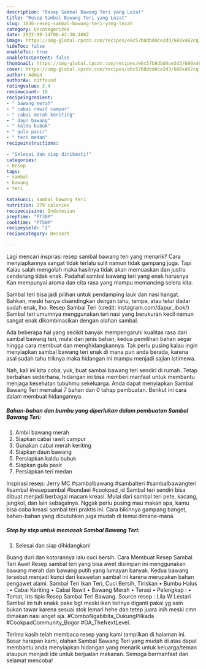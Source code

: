 ```yaml
---
description: "Resep Sambal Bawang Teri yang Lezat"
title: "Resep Sambal Bawang Teri yang Lezat"
slug: 1636-resep-sambal-bawang-teri-yang-lezat
category: Uncategorized
date: 2022-09-14T06:42:38.408Z
image: https://img-global.cpcdn.com/recipes/e6c57b8dbd4ce2d3/680x482cq70/sambal-bawang-teri-foto-resep-utama.jpg
hideToc: false
enableToc: true
enableTocContent: false
thumbnail: https://img-global.cpcdn.com/recipes/e6c57b8dbd4ce2d3/680x482cq70/sambal-bawang-teri-foto-resep-utama.jpg
cover: https://img-global.cpcdn.com/recipes/e6c57b8dbd4ce2d3/680x482cq70/sambal-bawang-teri-foto-resep-utama.jpg
author: Admin
authorAv: notfound
ratingvalue: 3.4
reviewcount: 10
recipeingredient:
- " bawang merah"
- " cabai rawit campur"
- " cabai merah keriting"
- " daun bawang"
- " kaldu bubuk"
- " gula pasir"
- " teri medan"
recipeinstructions:

- "Selesai dan siap dinikmati!"
categories:
- Resep
tags:
- sambal
- bawang
- teri

katakunci: sambal bawang teri 
nutrition: 279 calories
recipecuisine: Indonesian
preptime: "PT38M"
cooktime: "PT50M"
recipeyield: "2"
recipecategory: Dessert

---
```



Lagi mencari inspirasi resep sambal bawang teri yang menarik? Cara menyiapkannya sangat tidak terlalu sulit namun tidak gampang juga. Tapi Kalau salah mengolah maka hasilnya tidak akan memuaskan dan justru cenderung tidak enak. Padahal sambal bawang teri yang enak harusnya Kan mempunyai aroma dan cita rasa yang mampu memancing selera kita.


Sambal teri bisa jadi pilihan untuk pendamping lauk dan nasi hangat. Bahkan, meski hanya disandingkan dengan tahu, tempe, atau telur dadar sudah enak, lho. Resep Sambal Teri (credit: Instagram.com/dapur_ibok/) Sambal teri umumnya menggunakan teri nasi yang berukuran kecil namun sangat enak dikombinasikan dengan olahan sambal.

Ada beberapa hal yang sedikit banyak mempengaruhi kualitas rasa dari sambal bawang teri, mulai dari jenis bahan, kedua pemilihan bahan segar hingga cara membuat dan menghidangkannya. Tak perlu pusing kalau ingin menyiapkan sambal bawang teri enak di mana pun anda berada, karena asal sudah tahu triknya maka hidangan ini mampu menjadi sajian istimewa.


Nah, kali ini kita coba, yuk, buat sambal bawang teri sendiri di rumah. Tetap berbahan sederhana, hidangan ini bisa memberi manfaat untuk membantu menjaga kesehatan tubuhmu sekeluarga. Anda dapat menyiapkan Sambal Bawang Teri memakai 7 bahan dan 0 tahap pembuatan. Berikut ini cara dalam membuat hidangannya.

<!--inarticleads1-->

##### Bahan-bahan dan bumbu yang diperlukan dalam pembuatan Sambal Bawang Teri:

1. Ambil  bawang merah
1. Siapkan  cabai rawit campur
1. Gunakan  cabai merah keriting
1. Siapkan  daun bawang
1. Persiapkan  kaldu bubuk
1. Siapkan  gula pasir
1. Persiapkan  teri medan


Inspirasi resep: Jerry MC #sambalbawang #sambalteri #sambalbawangteri #sambal #resepsambal #bundaei #cookpad_id Sambal teri sendiri bisa dibuat menjadi berbagai macam kreasi. Mulai dari sambal teri pete, kacang, jengkol, dan lain sebagainya. Nggak perlu pusing mau makan apa, kamu bisa coba kreasi sambal teri praktis ini. Cara bikinnya gampang banget, bahan-bahan yang dibutuhkan juga mudah di temui dimana-mana. 

<!--inarticleads2-->

##### Step by step untuk memasak Sambal Bawang Teri:


1. Selesai dan siap dihidangkan!

Buang duri dan kotorannya lalu cuci bersih. Cara Membuat Resep Sambal Teri Awet Resep sambal teri yang bisa awet disimpan ini menggunakan bawang merah dan bawang putih yang lumayan banyak. Kedua bawang tersebut menjadi kunci dari keawetan sambal ini karena merupakan bahan pengawet alami. Sambal Teri Ikan Teri, Cuci Bersih, Tiriskan • Bumbu Halus : • Cabai Keriting • Cabai Rawit • Bawang Merah • Terasi • Pelengkap : • Tomat, Iris tipis Resep Sambal Teri Bawang. Source resep : Lila W Lestari Sambal ini tuh enakk pake bgt meski ikan terinya diganti pakai yg asin bukan tawar karena sesuai stok lemari hehe dan tetep juara inih meski cmn dimakan nasi anget aja. #ComboNgabibita_DukungPilkada #CookpadCommunity_Bogor #GA_TheNextLevel. 

Terima kasih telah membaca resep yang kami tampilkan di halaman ini. Besar harapan kami, olahan Sambal Bawang Teri yang mudah di atas dapat membantu anda menyiapkan hidangan yang menarik untuk keluarga/teman ataupun menjadi ide untuk berjualan makanan. Semoga bermanfaat dan selamat mencoba!
